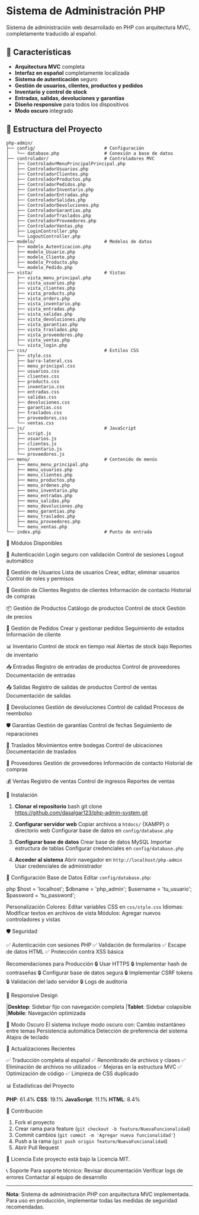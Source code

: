# Sistema de Administración PHP

Sistema de administración web desarrollado en PHP con arquitectura MVC, completamente traducido al español.

## 🚀 Características

- **Arquitectura MVC** completa
- **Interfaz en español** completamente localizada
- **Sistema de autenticación** seguro
- **Gestión de usuarios, clientes, productos y pedidos**
- **Inventario y control de stock**
- **Entradas, salidas, devoluciones y garantías**
- **Diseño responsive** para todos los dispositivos
- **Modo oscuro** integrado

## 📁 Estructura del Proyecto

```
php-admin/
├── config/                          # Configuración
│   └── database.php                 # Conexión a base de datos
├── controlador/                     # Controladores MVC
│   ├── ControladorMenuPrincipalPrincipal.php
│   ├── ControladorUsuarios.php
│   ├── ControladorClientes.php
│   ├── ControladorProductos.php
│   ├── ControladorPedidos.php
│   ├── ControladorInventario.php
│   ├── ControladorEntradas.php
│   ├── ControladorSalidas.php
│   ├── ControladorDevoluciones.php
│   ├── ControladorGarantias.php
│   ├── ControladorTraslados.php
│   ├── ControladorProveedores.php
│   ├── ControladorVentas.php
│   ├── LoginController.php
│   └── LogoutController.php
├── modelo/                          # Modelos de datos
│   ├── modelo_Autenticacion.php
│   ├── modelo_Usuario.php
│   ├── modelo_Cliente.php
│   ├── modelo_Producto.php
│   └── modelo_Pedido.php
├── vista/                           # Vistas
│   ├── vista_menu_principal.php
│   ├── vista_usuarios.php
│   ├── vista_clientes.php
│   ├── vista_products.php
│   ├── vista_orders.php
│   ├── vista_inventario.php
│   ├── vista_entradas.php
│   ├── vista_salidas.php
│   ├── vista_devoluciones.php
│   ├── vista_garantias.php
│   ├── vista_traslados.php
│   ├── vista_proveedores.php
│   ├── vista_ventas.php
│   └── vista_login.php
├── css/                             # Estilos CSS
│   ├── style.css
│   ├── barra-lateral.css
│   ├── menu_principal.css
│   ├── usuarios.css
│   ├── clientes.css
│   ├── products.css
│   ├── inventario.css
│   ├── entradas.css
│   ├── salidas.css
│   ├── devoluciones.css
│   ├── garantias.css
│   ├── traslados.css
│   ├── proveedores.css
│   └── ventas.css
├── js/                              # JavaScript
│   ├── script.js
│   ├── usuarios.js
│   ├── clientes.js
│   ├── inventario.js
│   └── proveedores.js
├── menu/                            # Contenido de menús
│   ├── menu_menu_principal.php
│   ├── menu_usuarios.php
│   ├── menu_clientes.php
│   ├── menu_productos.php
│   ├── menu_ordenes.php
│   ├── menu_inventario.php
│   ├── menu_entradas.php
│   ├── menu_salidas.php
│   ├── menu_devoluciones.php
│   ├── menu_garantias.php
│   ├── menu_traslados.php
│   ├── menu_proveedores.php
│   └── menu_ventas.php
└── index.php                        # Punto de entrada
```

🎯 Módulos Disponibles

🔐 Autenticación
  Login seguro con validación
  Control de sesiones
  Logout automático

👥 Gestión de Usuarios
  Lista de usuarios
  Crear, editar, eliminar usuarios
  Control de roles y permisos

👥 Gestión de Clientes
  Registro de clientes
  Información de contacto
  Historial de compras

📦 Gestión de Productos
  Catálogo de productos
  Control de stock
  Gestión de precios

🛒 Gestión de Pedidos
  Crear y gestionar pedidos
  Seguimiento de estados
  Información de cliente

📊 Inventario
  Control de stock en tiempo real
  Alertas de stock bajo
  Reportes de inventario

📥 Entradas
  Registro de entradas de productos
  Control de proveedores
  Documentación de entradas

📤 Salidas
  Registro de salidas de productos
  Control de ventas
  Documentación de salidas

🔄 Devoluciones
   Gestión de devoluciones
   Control de calidad
   Procesos de reembolso

🛡️ Garantías
Gestión de garantías
Control de fechas
Seguimiento de reparaciones

🔄 Traslados
Movimientos entre bodegas
Control de ubicaciones
Documentación de traslados

🚚 Proveedores
Gestión de proveedores
Información de contacto
Historial de compras

💰 Ventas
Registro de ventas
Control de ingresos
Reportes de ventas

 🚀 Instalación

1. **Clonar el repositorio**
bash
git clone https://github.com/dasalgar123/php-admin-system.git

1. **Configurar servidor web**
Copiar archivos a `htdocs/` (XAMPP) o directorio web
Configurar base de datos en `config/database.php`

1. **Configurar base de datos**
Crear base de datos MySQL
Importar estructura de tablas
Configurar credenciales en `config/database.php`

1. **Acceder al sistema**
Abrir navegador en `http://localhost/php-admin`
Usar credenciales de administrador

🔧 Configuración
   Base de Datos
   Editar `config/database.php`:

php
   $host = 'localhost';
   $dbname = 'php_admin';
   $username = 'tu_usuario';
   $password = 'tu_password';

Personalización
  Colores: Editar variables CSS en `css/style.css`
  Idiomas: Modificar textos en archivos de vista
  Módulos: Agregar nuevos controladores y vistas

🛡️ Seguridad

  ✅ Autenticación con sesiones PHP
  ✅ Validación de formularios
  ✅ Escape de datos HTML
  ✅ Protección contra XSS básica

Recomendaciones para Producción
  🔒 Usar HTTPS
  🔒 Implementar hash de contraseñas
  🔒 Configurar base de datos segura
  🔒 Implementar CSRF tokens
  🔒 Validación del lado servidor
  🔒 Logs de auditoría

📱 Responsive Design

  |**Desktop**: Sidebar fijo con navegación completa
  |**Tablet**: Sidebar colapsible
  |**Mobile**: Navegación optimizada

🌙 Modo Oscuro
   El sistema incluye modo oscuro con:
   Cambio instantáneo entre temas
   Persistencia automática
   Detección de preferencia del sistema
   Atajos de teclado

🔄 Actualizaciones Recientes

   ✅ Traducción completa al español
   ✅ Renombrado de archivos y clases
   ✅ Eliminación de archivos no utilizados
   ✅ Mejoras en la estructura MVC
   ✅ Optimización de código
   ✅ Limpieza de CSS duplicado

📊 Estadísticas del Proyecto

   **PHP**: 61.4%
   **CSS**: 19.1%
   **JavaScript**: 11.1%
   **HTML**: 8.4%

🤝 Contribución

   1. Fork el proyecto
   2. Crear rama para feature (`git checkout -b feature/NuevaFuncionalidad`)
   3. Commit cambios (`git commit -m 'Agregar nueva funcionalidad'`)
   4. Push a la rama (`git push origin feature/NuevaFuncionalidad`)
   5. Abrir Pull Request

📄 Licencia
   Este proyecto está bajo la Licencia MIT.

📞 Soporte
   Para soporte técnico:
   Revisar documentación
   Verificar logs de errores
   Contactar al equipo de desarrollo

---
   **Nota**: Sistema de administración PHP con arquitectura MVC implementada. Para uso en producción, implementar todas las medidas de seguridad recomendadas.